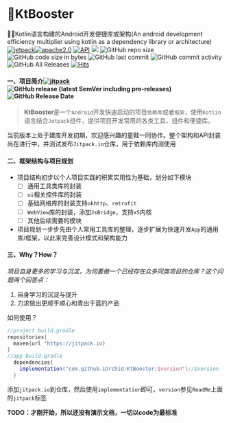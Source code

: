# 🚀KtBooster

🚀🚀Kotlin语言构建的Android开发便捷库或架构(An android development efficiency multiplier using kotlin as a dependency library or architecture)
[![jetpack](https://img.shields.io/badge/志威-KtBooster-brightgreen.svg)](https://github.com/iOrchid/KtBooster)[![apache2.0](https://img.shields.io/badge/license-apache2.0-brightgreen.svg)](./LICENSE) [![API](https://img.shields.io/badge/API-21%2B-brightgreen.svg?style=flat)](https://android-arsenal.com/api?level=21) ![](https://img.shields.io/github/workflow/status/iOrchid/KtBooster/CI) ![GitHub repo size](https://img.shields.io/github/repo-size/iOrchid/KtBooster.svg?style=flat-square) ![GitHub code size in bytes](https://img.shields.io/github/languages/code-size/iOrchid/KtBooster) ![GitHub last commit](https://img.shields.io/github/last-commit/iOrchid/KtBooster.svg?style=flat-square) ![GitHub commit activity](https://img.shields.io/github/commit-activity/m/iOrchid/KtBooster.svg?style=flat-square)![GitHub All Releases](https://img.shields.io/github/downloads/iOrchid/KtBooster/total) [![Hits](https://hits.seeyoufarm.com/api/count/incr/badge.svg?url=https%3A%2F%2Fgithub.com%2FiOrchid%2FKtBooster&count_bg=%2379C83D&title_bg=%23555555&icon=&icon_color=%23E7E7E7&title=Hits&edge_flat=false)](https://github.com/iOrchid/KtBooster)

#### 一、项目简介[![jitpack](https://jitpack.io/v/iOrchid/KtBooster.svg)](https://jitpack.io/#iOrchid/KtBooster)![GitHub release (latest SemVer including pre-releases)](https://img.shields.io/github/v/release/iOrchid/KtBooster?include_prereleases)![GitHub Release Date](https://img.shields.io/github/release-date-pre/iOrchid/KtBooster.svg?color=orange&style=flat-square)

> **KtBooster**是一个`Android`开发快速启动的项目`依赖库`或者`框架`，使用`Kotlin`语言结合`Jetpack`组件，提供项目开发常用的各类工具、组件和便捷库。

当前版本上处于建库开发初期，欢迎感兴趣的童鞋一同协作。整个架构和API封装尚在进行中，并测试发布`Jitpack.io`仓库，用于依赖库内测使用

#### 二、框架结构与项目规划

- 项目结构初步以个人项目实践的积累实用性为基础，划分如下模块
  - [ ] 通用工具类库的封装
  - [ ] `ui`相关控件库的封装
  - [ ] 基础网络库的封装支持`okhttp`、`retrofit`
  - [ ] `WebView`库的封装，添加`JsBridge`，支持`x5`内核
  - [ ] 其他后续需要的模块
- 项目规划一步步先由个人常用工具库的整理，逐步扩展为快速开发`App`的通用库/框架，以此来完善设计模式和架构能力

#### 三、Why？How？

*项目自身更多的学习与沉淀，为何要做一个已经存在众多同类项目的仓库？这个问题两个回答点：*

1. 自身学习的沉淀与提升
2. 力求做出更顺手顺心和青出于蓝的产品

如何使用？

```groovy
//project build.gradle
repositories{
  maven{url "https://jitpack.io}
}
//app build.gradle
  dependencies{
    implementation("com.github.iOrchid:KtBooster:$version")//$version
  }
```

添加`jitpack.io`到仓库，然后使用`implementation`即可，`version`参见`ReadMe`上面的`jitpack`标签

**TODO：才刚开始，所以还没有演示文档，一切以code为最标准**


